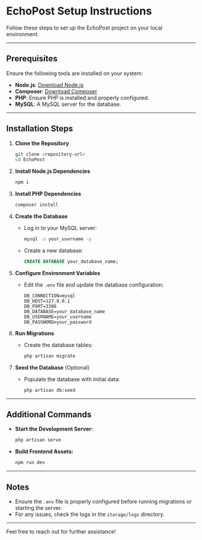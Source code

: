 # EchoPost Setup Instructions

Follow these steps to set up the EchoPost project on your local environment.

---

## Prerequisites

Ensure the following tools are installed on your system:

- **Node.js**: [Download Node.js](https://nodejs.org/)
- **Composer**: [Download Composer](https://getcomposer.org/)
- **PHP**: Ensure PHP is installed and properly configured.
- **MySQL**: A MySQL server for the database.

---

## Installation Steps

1. **Clone the Repository**
   ```bash
   git clone <repository-url>
   cd EchoPost
   ```

2. **Install Node.js Dependencies**
   ```bash
   npm i
   ```

3. **Install PHP Dependencies**
   ```bash
   composer install
   ```

4. **Create the Database**
   - Log in to your MySQL server:
     ```bash
     mysql -u your_username -p
     ```
   - Create a new database:
     ```sql
     CREATE DATABASE your_database_name;
     ```

5. **Configure Environment Variables**
   - Edit the `.env` file and update the database configuration:
     ```env
     DB_CONNECTION=mysql
     DB_HOST=127.0.0.1
     DB_PORT=3306
     DB_DATABASE=your_database_name
     DB_USERNAME=your_username
     DB_PASSWORD=your_password
     ```

6. **Run Migrations**
   - Create the database tables:
     ```bash
     php artisan migrate
     ```

7. **Seed the Database** (Optional)
   - Populate the database with initial data:
     ```bash
     php artisan db:seed
     ```

---

## Additional Commands

- **Start the Development Server:**
  ```bash
  php artisan serve
  ```

- **Build Frontend Assets:**
  ```bash
  npm run dev
  ```

---

## Notes

- Ensure the `.env` file is properly configured before running migrations or starting the server.
- For any issues, check the logs in the `storage/logs` directory.

---

Feel free to reach out for further assistance!

